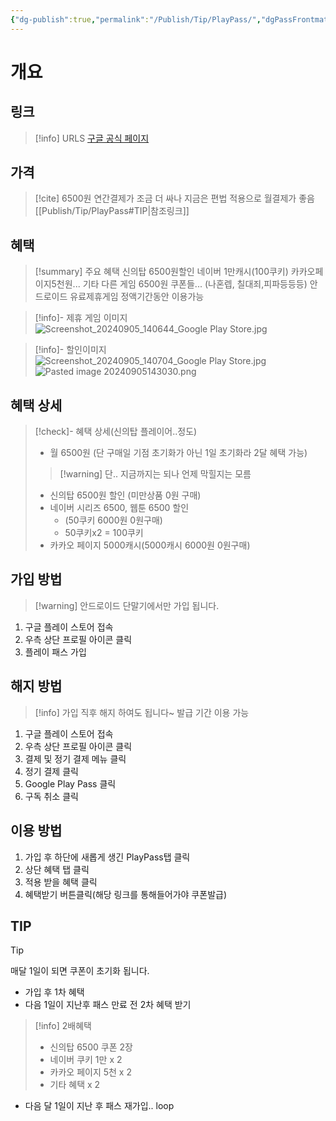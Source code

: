 ```yaml
---
{"dg-publish":true,"permalink":"/Publish/Tip/PlayPass/","dgPassFrontmatter":true}
---
```



# 개요
## 링크
> [!info] URLS
> [구글 공식 페이지](https://play.google.com/store/pass/getstarted)

## 가격
> [!cite] 6500원
> 연간결제가 조금 더 싸나 지금은 편법 적용으로 월결제가 좋음 [[Publish/Tip/PlayPass#TIP\|참조링크]]

## 혜택
>[!summary] 주요 혜택
>신의탑 6500원할인
>네이버 1만캐시(100쿠키)
>카카오페이지5천원...
>기타 다른 게임 6500원 쿠폰들... (나혼렙, 칠대죄,피파등등등)
>안드로이드 유료제휴게임 정액기간동안  이용가능

> [!info]- 제휴 게임 이미지
> ![Screenshot_20240905_140644_Google Play Store.jpg](/img/user/data/Screenshot_20240905_140644_Google%20Play%20Store.jpg)

> [!info]- 할인이미지
> ![Screenshot_20240905_140704_Google Play Store.jpg](/img/user/data/Screenshot_20240905_140704_Google%20Play%20Store.jpg)
> ![Pasted image 20240905143030.png](/img/user/data/Pasted%20image%2020240905143030.png)

## 혜택 상세
>[!check]- 혜택 상세(신의탑 플레이어..정도)
> - 월 6500원 (단 구매일 기점 초기화가 아닌 1일 초기화라 2달 혜택 가능)
> >[!warning] 단.. 지금까지는 되나 언제 막힐지는 모름
> - 신의탑 6500원 할인 (미만상품 0원 구매)
> - 네이버 시리즈 6500, 웹툰 6500 할인
> 	- (50쿠키 6000원 0원구매)
> 	- 50쿠키x2 = 100쿠키
> - 카카오 페이지 5000캐시(5000캐시 6000원 0원구매)

## 가입 방법
>[!warning] 안드로이드 단말기에서만 가입 됩니다.
1. 구글 플레이 스토어 접속
2. 우측 상단 프로필 아이콘 클릭
3. 플레이 패스 가입

## 해지 방법
>[!info] 가입 직후 해지 하여도 됩니다~ 발급 기간 이용 가능
1. 구글 플레이 스토어 접속
2. 우측 상단 프로필 아이콘 클릭
3. 결제 및 정기 결제 메뉴 클릭
4. 정기 결제 클릭
5. Google Play Pass 클릭
6. 구독 취소 클릭

## 이용 방법
1. 가입 후 하단에 새롭게 생긴 PlayPass탭 클릭
2. 상단 혜택 탭 클릭
3. 적용 받을 혜택 클릭
4. 혜택받기 버튼클릭(해당 링크를 통해들어가야 쿠폰발급)
## TIP
>[!tip] 
> 매달 1일이 되면 쿠폰이 초기화 됩니다.
> - 가입 후 1차 혜택
> - 다음 1일이 지난후 패스 만료 전 2차 혜택 받기
> >[!info] 2배혜택
> > - 신의탑 6500 쿠폰 2장
> > - 네이버 쿠키 1만 x 2
> > - 카카오 페이지 5천 x 2
> > - 기타 혜택 x 2
> - 다음 달 1일이 지난 후 패스 재가입.. loop


